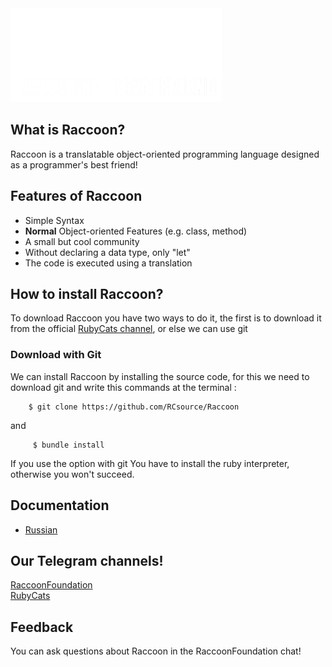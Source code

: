 <img src="img/raccoonbanner.png" height = "150">

## What is Raccoon?

Raccoon is a translatable object-oriented programming language designed as a programmer's best friend!
  
 ## Features of Raccoon
  
 * Simple Syntax 
 * **Normal** Object-oriented Features (e.g. class, method)  
 * A small but cool community 
 * Without declaring a data type, only "let"
 * The code is executed using a translation
  
 ## How to install Raccoon?
  
To download Raccoon you have two ways to do it, the first is to download it from the official [RubyCats channel](https://t.me/RubyCoding), or else we can use git
  
 ### Download with Git 
  
 We can install Raccoon by installing the source code, for this we need to download git and write this commands at the terminal : 
 ``` 
     $ git clone https://github.com/RCsource/Raccoon
  ```
and
``` 
     $ bundle install
  ```
If you use the option with git You have to install the ruby interpreter, otherwise you won't succeed.
 ## Documentation 
  
 - [Russian](http://rubycats.gitbook.io/dock-of-raccoon) 
  
 ## Our Telegram channels!
  
 [RaccoonFoundation](https://t.me/RaccoonFoundation) <br>
[RubyCats](https://t.me/rubycoding) 
 ## Feedback 
  
 You can ask questions about Raccoon in the RaccoonFoundation chat!
